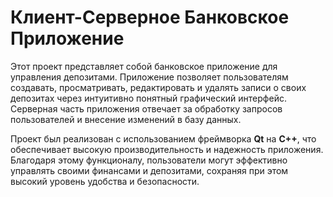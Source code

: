 # Клиент-Серверное Банковское Приложение

Этот проект представляет собой банковское приложение для управления депозитами. Приложение позволяет пользователям создавать, просматривать, редактировать и удалять записи о своих депозитах через интуитивно понятный графический интерфейс. Серверная часть приложения отвечает за обработку запросов пользователей и внесение изменений в базу данных. 

Проект был реализован с использованием фреймворка **Qt** на **C++**, что обеспечивает высокую производительность и надежность приложения. Благодаря этому функционалу, пользователи могут эффективно управлять своими финансами и депозитами, сохраняя при этом высокий уровень удобства и безопасности.
